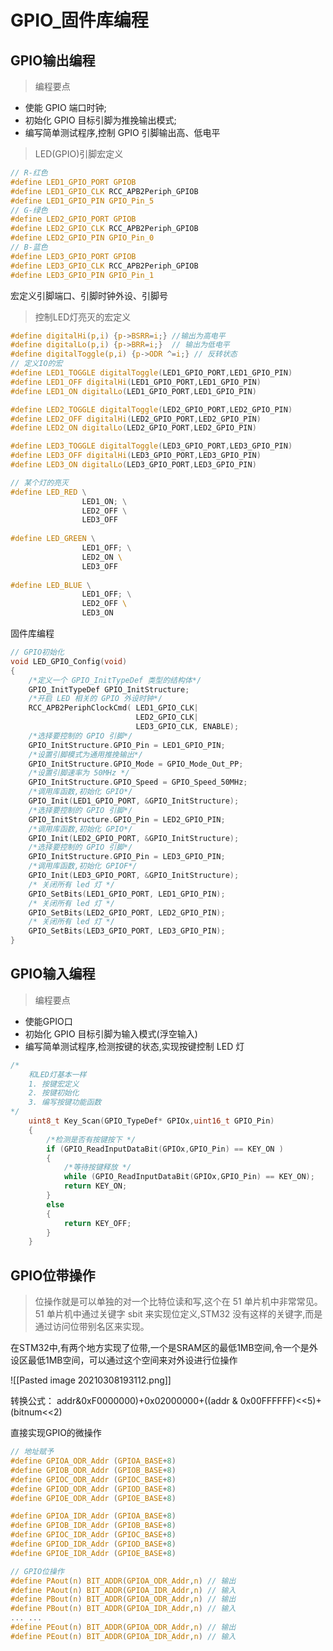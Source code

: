 # GPIO_固件库编程
## GPIO输出编程
> 编程要点
+ 使能 GPIO 端口时钟;
+ 初始化 GPIO 目标引脚为推挽输出模式;
+  编写简单测试程序,控制 GPIO 引脚输出高、低电平

> LED(GPIO)引脚宏定义

~~~c
// R-红色
#define LED1_GPIO_PORT GPIOB
#define LED1_GPIO_CLK RCC_APB2Periph_GPIOB
#define LED1_GPIO_PIN GPIO_Pin_5
// G-绿色
#define LED2_GPIO_PORT GPIOB
#define LED2_GPIO_CLK RCC_APB2Periph_GPIOB
#define LED2_GPIO_PIN GPIO_Pin_0
// B-蓝色
#define LED3_GPIO_PORT GPIOB
#define LED3_GPIO_CLK RCC_APB2Periph_GPIOB
#define LED3_GPIO_PIN GPIO_Pin_1
~~~
宏定义引脚端口、引脚时钟外设、引脚号

>控制LED灯亮灭的宏定义

~~~c
#define digitalHi(p,i) {p->BSRR=i;} //输出为高电平
#define digitalLo(p,i) {p->BRR=i;}  // 输出为低电平
#define digitalToggle(p,i) {p->ODR ^=i;} // 反转状态
// 定义IO的宏
#define LED1_TOGGLE digitalToggle(LED1_GPIO_PORT,LED1_GPIO_PIN)
#define LED1_OFF digitalHi(LED1_GPIO_PORT,LED1_GPIO_PIN)
#define LED1_ON digitalLo(LED1_GPIO_PORT,LED1_GPIO_PIN)

#define LED2_TOGGLE digitalToggle(LED2_GPIO_PORT,LED2_GPIO_PIN)
#define LED2_OFF digitalHi(LED2_GPIO_PORT,LED2_GPIO_PIN)
#define LED2_ON digitalLo(LED2_GPIO_PORT,LED2_GPIO_PIN)

#define LED3_TOGGLE digitalToggle(LED3_GPIO_PORT,LED3_GPIO_PIN)
#define LED3_OFF digitalHi(LED3_GPIO_PORT,LED3_GPIO_PIN)
#define LED3_ON digitalLo(LED3_GPIO_PORT,LED3_GPIO_PIN)

// 某个灯的亮灭
#define LED_RED \
				LED1_ON; \
				LED2_OFF \
				LED3_OFF
				
#define LED_GREEN \
				LED1_OFF; \
				LED2_ON \	
				LED3_OFF
				
#define LED_BLUE \
				LED1_OFF; \
				LED2_OFF \	
				LED3_ON				
~~~
固件库编程
~~~c
// GPIO初始化
void LED_GPIO_Config(void)
{
	/*定义一个 GPIO_InitTypeDef 类型的结构体*/
	GPIO_InitTypeDef GPIO_InitStructure;
	/*开启 LED 相关的 GPIO 外设时钟*/
	RCC_APB2PeriphClockCmd( LED1_GPIO_CLK|
							LED2_GPIO_CLK|
							LED3_GPIO_CLK, ENABLE);
	/*选择要控制的 GPIO 引脚*/
	GPIO_InitStructure.GPIO_Pin = LED1_GPIO_PIN;
	/*设置引脚模式为通用推挽输出*/
	GPIO_InitStructure.GPIO_Mode = GPIO_Mode_Out_PP;
	/*设置引脚速率为 50MHz */
	GPIO_InitStructure.GPIO_Speed = GPIO_Speed_50MHz;
	/*调用库函数,初始化 GPIO*/
	GPIO_Init(LED1_GPIO_PORT, &GPIO_InitStructure);
	/*选择要控制的 GPIO 引脚*/
	GPIO_InitStructure.GPIO_Pin = LED2_GPIO_PIN;
	/*调用库函数,初始化 GPIO*/
	GPIO_Init(LED2_GPIO_PORT, &GPIO_InitStructure);
	/*选择要控制的 GPIO 引脚*/
	GPIO_InitStructure.GPIO_Pin = LED3_GPIO_PIN;
	/*调用库函数,初始化 GPIOF*/
	GPIO_Init(LED3_GPIO_PORT, &GPIO_InitStructure);
	/* 关闭所有 led 灯 */
	GPIO_SetBits(LED1_GPIO_PORT, LED1_GPIO_PIN);
	/* 关闭所有 led 灯 */
	GPIO_SetBits(LED2_GPIO_PORT, LED2_GPIO_PIN);
	/* 关闭所有 led 灯 */
	GPIO_SetBits(LED3_GPIO_PORT, LED3_GPIO_PIN);
}

~~~
## GPIO输入编程
>编程要点

+ 使能GPIO口
+ 初始化 GPIO 目标引脚为输入模式(浮空输入)
+ 编写简单测试程序,检测按键的状态,实现按键控制 LED 灯
~~~c
/* 	
	和LED灯基本一样
	1. 按键宏定义
	2. 按键初始化
	3. 编写按键功能函数
*/
	uint8_t Key_Scan(GPIO_TypeDef* GPIOx,uint16_t GPIO_Pin)
	{
		/*检测是否有按键按下 */
		if (GPIO_ReadInputDataBit(GPIOx,GPIO_Pin) == KEY_ON ) 
		{
			/*等待按键释放 */
			while (GPIO_ReadInputDataBit(GPIOx,GPIO_Pin) == KEY_ON);
			return KEY_ON;
		}
		else
		{
			return KEY_OFF;
		}
	}
~~~

## GPIO位带操作
>位操作就是可以单独的对一个比特位读和写,这个在 51 单片机中非常常见。51 单片机中通过关键字 sbit 来实现位定义,STM32 没有这样的关键字,而是通过访问位带别名区来实现。

在STM32中,有两个地方实现了位带,一个是SRAM区的最低1MB空间,令一个是外设区最低1MB空间，可以通过这个空间来对外设进行位操作

![[Pasted image 20210308193112.png]]

转换公式：
addr&0xF0000000)+0x02000000+((addr & 0x00FFFFFF)<<5)+(bitnum<<2)

直接实现GPIO的微操作
~~~c
// 地址赋予
#define GPIOA_ODR_Addr (GPIOA_BASE+8)
#define GPIOB_ODR_Addr (GPIOB_BASE+8)
#define GPIOC_ODR_Addr (GPIOC_BASE+8)
#define GPIOD_ODR_Addr (GPIOD_BASE+8)
#define GPIOE_ODR_Addr (GPIOE_BASE+8)

#define GPIOA_IDR_Addr (GPIOA_BASE+8)
#define GPIOB_IDR_Addr (GPIOB_BASE+8)
#define GPIOC_IDR_Addr (GPIOC_BASE+8)
#define GPIOD_IDR_Addr (GPIOD_BASE+8)
#define GPIOE_IDR_Addr (GPIOE_BASE+8)

// GPIO位操作
#define PAout(n) BIT_ADDR(GPIOA_ODR_Addr,n) // 输出
#define PAout(n) BIT_ADDR(GPIOA_IDR_Addr,n) // 输入
#define PBout(n) BIT_ADDR(GPIOA_ODR_Addr,n) // 输出
#define PBout(n) BIT_ADDR(GPIOA_IDR_Addr,n) // 输入
... ...
#define PEout(n) BIT_ADDR(GPIOA_ODR_Addr,n) // 输出
#define PEout(n) BIT_ADDR(GPIOA_IDR_Addr,n) // 输入
~~~
